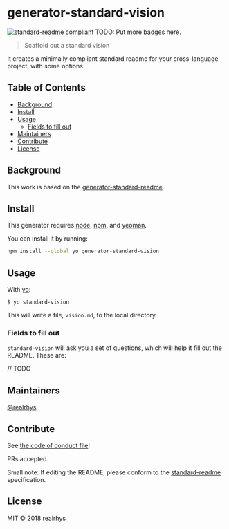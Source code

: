 # generator-standard-vision

[![standard-readme compliant](https://img.shields.io/badge/standard--readme-OK-green.svg?style=flat-square)](https://github.com/RichardLitt/standard-readme)
TODO: Put more badges here.

> Scaffold out a standard vision

It creates a minimally compliant standard readme for your cross-language project, with some options.

## Table of Contents

- [Background](#background)
- [Install](#install)
- [Usage](#usage)
    - [Fields to fill out](#fields-to-fill-out)
- [Maintainers](#maintainers)
- [Contribute](#contribute)
- [License](#license)

## Background

This work is based on the [generator-standard-readme](https://github.com/RichardLitt/generator-standard-readme). 

## Install

This generator requires [node](https://nodejs.org), [npm](https://npmjs.com), and [yeoman](http://yeoman.io/).

You can install it by running:

```sh
npm install --global yo generator-standard-vision
```

## Usage

With [yo](https://github.com/yeoman/yo):

```
$ yo standard-vision
```

This will write a file, `vision.md`, to the local directory.

### Fields to fill out

`standard-vision` will ask you a set of questions, which will help it fill out the README. These are:

// TODO

## Maintainers

[@realrhys](https://github.com/realrhys)

## Contribute

See [the code of conduct file](CODE_OF_CONDUCT.md)!

PRs accepted.

Small note: If editing the README, please conform to the [standard-readme](https://github.com/RichardLitt/standard-readme) specification.

## License

MIT © 2018 realrhys
